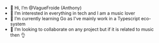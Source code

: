 - 👋 Hi, I’m @VagueFroide (Anthony)
- 👀 I’m interested in everything in tech and I am a music lover
- 🌱 I’m currently learning Go as I've mainly work in a Typescript eco-system
- 💞️ I’m looking to collaborate on any project but if it is related to music then 👌

<!---
VagueFroide/VagueFroide is a ✨ special ✨ repository because its `README.md` (this file) appears on your GitHub profile.
You can click the Preview link to take a look at your changes.
--->
